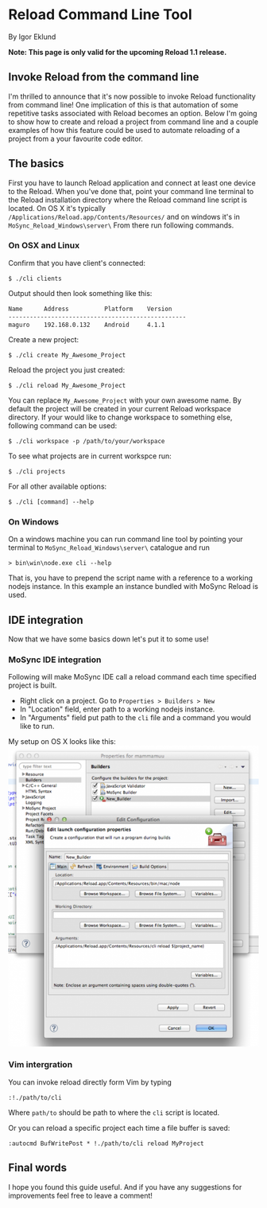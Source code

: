 <!-- <mosyncheadertags>
<meta name="description" content="MoSync Reload Command Line Tool - Invoke Reload from the command line, run Reload from your favourite editor." />
<meta name="dcterms.description" content="MoSync Reload Command Line Tool - Invoke Reload from the command line, run Reload from your favourite editor." />
<meta name="keywords" content="app development,mobile development,javascript,rapid development" />
<title>MoSync Reload - Reload Command Line Tool</title>
</mosyncheadertags> -->

Reload Command Line Tool
========================

By Igor Eklund

**Note: This page is only valid for the upcoming Reload 1.1 release.**

Invoke Reload from the command line
-----------------------------------

I'm thrilled to announce that it's now possible to invoke Reload functionality from command line! One implication of this is that automation of some repetitive tasks associated with Reload becomes an option. Below I'm going to show how to create and reload a project from command line and a couple examples of how this feature could be used to automate reloading of a project from a your favourite code editor.

The basics
----------

First you have to launch Reload application and connect at least one device to the Reload. When you've done that, point your command line terminal to the Reload installation directory where the Reload command line script is located. On OS X it's typically `/Applications/Reload.app/Contents/Resources/` and on windows it's in `MoSync_Reload_Windows\server\` From there run following commands.

### On OSX and Linux

Confirm that you have client's connected:

    $ ./cli clients

Output should then look something like this:

    Name      Address          Platform    Version
    --------------------------------------------------
    maguro    192.168.0.132    Android     4.1.1

Create a new project:

    $ ./cli create My_Awesome_Project

Reload the project you just created:

    $ ./cli reload My_Awesome_Project

You can replace `My_Awesome_Project` with your own awesome name. By default the project will be created in your current Reload workspace directory. If your would like to change workspace to something else, following command can be used:

    $ ./cli workspace -p /path/to/your/workspace

To see what projects are in current workspce run:

    $ ./cli projects

For all other available options:

    $ ./cli [command] --help

### On Windows

On a windows machine you can run command line tool by pointing your terminal to `MoSync_Reload_Windows\server\` catalogue and run

    > bin\win\node.exe cli --help

That is, you have to prepend the script name with a reference to a working nodejs instance. In this example an instance bundled with MoSync Reload is used.

IDE integration
---------------

Now that we have some basics down let's put it to some use!

### MoSync IDE integration

Following will make MoSync IDE call a reload command each time specified project is built.

-   Right click on a project. Go to `Properties > Builders > New`
-   In "Location" field, enter path to a working nodejs instance.
-   In "Arguments" field put path to the `cli` file and a command you would like to run.

My setup on OS X looks like this: ![MoSync IDE Reload integration.](images/mosync_ide_cli_setup.png "MoSync IDE Reload integration.")

### Vim intergration

You can invoke reload directly form Vim by typing

    :!./path/to/cli

Where `path/to` should be path to where the `cli` script is located.

Or you can reload a specific project each time a file buffer is saved:

    :autocmd BufWritePost * !./path/to/cli reload MyProject

Final words
-----------

I hope you found this guide useful. And if you have any suggestions for improvements feel free to leave a comment!
